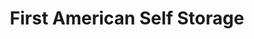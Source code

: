 ---
title: "First American Self Storage"
url: /antelope/first-american-self-storage/
shop: Mieten
---